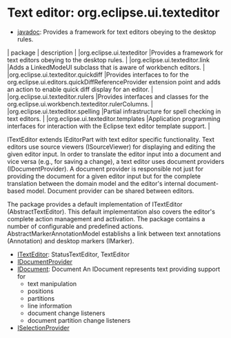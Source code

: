# Text editor: org.eclipse.ui.texteditor
- [javadoc](https://javadoc.scijava.org/Eclipse/org/eclipse/ui/texteditor/package-summary.html): 
Provides a framework for text editors obeying to the desktop rules. 

| package | description |
 |org.eclipse.ui.texteditor 	 |Provides a framework for text editors obeying to the desktop rules. |
 |org.eclipse.ui.texteditor.link 	 |Adds a LinkedModeUI subclass that is aware of workbench editors. |
 |org.eclipse.ui.texteditor.quickdiff 	 |Provides interfaces to for the org.eclipse.ui.editors.quickDiffReferenceProvider extension point and adds an action to enable quick diff display for an editor. |
 |org.eclipse.ui.texteditor.rulers 	 |Provides interfaces and classes for the org.eclipse.ui.workbench.texteditor.rulerColumns. |
 |org.eclipse.ui.texteditor.spelling 	 |Partial infrastructure for spell checking in text editors. |
 |org.eclipse.ui.texteditor.templates 	 |Application programming interfaces for interaction with the Eclipse text editor template support. |


ITextEditor extends IEditorPart with text editor specific functionality. 
Text editors use source viewers (ISourceViewer) for displaying and editing the given editor input. 
In order to translate the editor input into a document and vice versa (e.g., for saving a change), 
a text editor uses document providers (IDocumentProvider). A document provider is responsible not 
just for providing the document for a given editor input but for the complete translation between 
the domain model and the editor's internal document-based model. Document provider can be shared between editors.

The package provides a default implementation of ITextEditor (AbstractTextEditor). 
This default implementation also covers the editor's complete action management and activation. 
The package contains a number of configurable and predefined actions. 
AbstractMarkerAnnotationModel establishs a link between text annotations (Annotation) and desktop markers (IMarker).

- [ITextEditor](https://javadoc.scijava.org/Eclipse/org/eclipse/ui/texteditor/ITextEditor.html): StatusTextEditor, TextEditor
- [IDocumentProvider](https://javadoc.scijava.org/Eclipse/org/eclipse/ui/texteditor/IDocumentProvider.html)
- [IDocument](https://javadoc.scijava.org/Eclipse/org/eclipse/jface/text/IDocument.html): Document
An IDocument represents text providing support for
    - text manipulation
    - positions
    - partitions
    - line information
    - document change listeners
    - document partition change listeners 
- [ISelectionProvider]() 	
